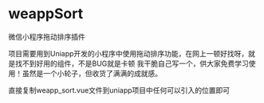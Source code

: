 # weappSort
微信小程序拖动排序插件

项目需要用到Uniapp开发的小程序中使用拖动排序功能，在网上一顿好找呀，就是找不到好用的组件，不是BUG就是卡顿
我干脆自己写一个，供大家免费学习使用！虽然是一个小轮子，但收货了满满的成就感。

直接复制weapp_sort.vue文件到uniapp项目中任何可以引入的位置即可
